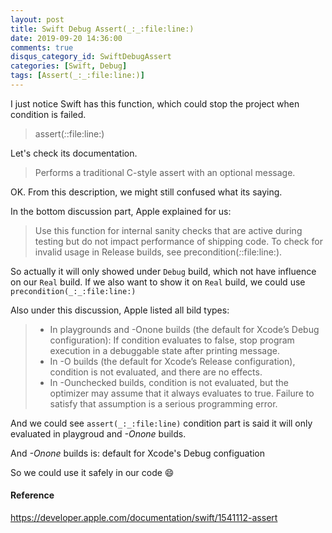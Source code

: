 ```yaml
---
layout: post
title: Swift Debug Assert(_:_:file:line:)
date: 2019-09-20 14:36:00
comments: true
disqus_category_id: SwiftDebugAssert
categories: [Swift, Debug]
tags: [Assert(_:_:file:line:)]
---
```


I just notice Swift has this function, which could stop the project when condition is failed.

> assert(_:_:file:line:)

Let's check its documentation.

> Performs a traditional C-style assert with an optional message.

OK. From this description, we might still confused what its saying.

In the bottom discussion part, Apple explained for us:

> Use this function for internal sanity checks that are active during testing but do not impact performance of shipping code. To check for invalid usage in Release builds, see precondition(_:_:file:line:).

So actually it will only showed under `Debug` build, which not have influence on our `Real` build. If we also want to show it on `Real` build, we could use `precondition(_:_:file:line:)`

Also under this discussion, Apple listed all bild types:

> - In playgrounds and -Onone builds (the default for Xcode’s Debug configuration): If condition evaluates to false, stop program execution in a debuggable state after printing message.
> - In -O builds (the default for Xcode’s Release configuration), condition is not evaluated, and there are no effects.
> - In -Ounchecked builds, condition is not evaluated, but the optimizer may assume that it always evaluates to true. Failure to satisfy that assumption is a serious programming error.

And we could see `assert(_:_:file:line)` condition part is said it will only evaluated in playgroud and *-Onone* builds.

And *-Onone* builds is:
default for Xcode's Debug configuation

So we could use it safely in our code :smile:

#### Reference
https://developer.apple.com/documentation/swift/1541112-assert
